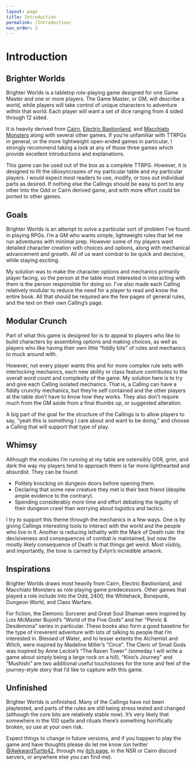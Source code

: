 ```yaml
---
layout: page
title: Introduction
permalink: /Introduction/
nav_order: 2
---
```


# Introduction

## Brighter Worlds

Brighter Worlds is a tabletop role-playing game designed for one Game Master and one or more players. The Game Master, or GM, will describe a world, while players will take control of unique characters to adventure within that world. Each player will want a set of dice ranging from 4 sided through 12 sided.

It is heavily derived from [Cairn](https://cairnrpg.com/), [Electric Bastionland](https://www.bastionland.com/), and [Macchiato Monsters](https://www.drivethrurpg.com/product/264169/Macchiato-Monsters) along with several other games. If you’re unfamiliar with TTRPGs in general, or the more lightweight open-ended games in particular, I strongly recommend taking a look at any of those three games which provide excellent introductions and explanations.

This game can be used out of the box as a complete TTRPG. However, it is designed to fit the idiosyncrasies of my particular table and my particular players. I would expect most readers to use,  modify, or toss out individual parts as desired. If nothing else the Callings should be easy to port to any other Into the Odd or Cairn derived game, and with more effort could be ported to other games.

## Goals

Brighter Worlds is an attempt to solve a particular sort of problem I’ve found in playing RPGs. I’m a GM who wants simple, lightweight rules that let me run adventures with minimal prep. However some of my players want detailed character creation with choices and options, along with mechanical advancement and growth. All of us want combat to be quick and decisive, while staying exciting.

My solution was to make the character options and mechanics primarily player facing, so the person at the table most interested in interacting with them is the person responsible for doing so. I’ve also made each Calling relatively modular to reduce the need for a player to read and know the entire book. All that should be required are the few pages of general rules, and the text on their own Calling’s page.

## Modular Crunch

Part of what this game is designed for is to appeal to players who like to build characters by assembling options and making choices, as well as players who like having their own little “fiddly bits” of rules and mechanics to muck around with.

However, not every player wants this and for more complex rule sets with interlocking mechanics, each new ability or class feature contributes to the overall word count and complexity of the game. My solution here is to try and give each Calling isolated mechanics. That is, a Calling can have a fiddly crunchy mechanics, but they’re self contained and the other players at the table don’t have to know how they works. They also don’t require much from the GM aside from a final thumbs up, or suggested alteration.

A big part of the goal for the structure of the Callings is to allow players to say, “yeah this is something I care about and want to be doing,” and choose a Calling that will support that type of play.

## Whimsy

Although the modules I’m running at my table are ostensibly OSR, grim, and dark the way my players tend to approach them is far more lighthearted and absurdist. They can be found:

 * Politely knocking on dungeon doors before opening them.
 * Declaring that some new creature they met is their best friend (despite ample evidence to the contrary).
 * Spending considerably more time and effort debating the legality of their dungeon crawl than worrying about logistics and tactics.

I try to support this theme through the mechanics in a few ways. One is by giving Callings interesting tools to interact with the world and the people who live in it. Another is reducing lethality with the Mark of Death rule: the decisiveness and consequences of combat is maintained, but now the mostly likely consequence of Death is that things get weird. Most visibly, and importantly, the tone is carried by Evlyn’s incredible artwork. 

## Inspirations

Brighter Worlds draws most heavily from Cairn, Electric Bastionland, and Macchiato Monsters as role playing game predecessors. Other games that played a role include Into the Odd, 2400, the Whitehack, Bonepunk, Dungeon World, and Class Warfare.

For fiction, the Demonic Sorcerer and Great Soul Shaman were inspired by Lois McMaster Bujold’s “World of the Five Gods” and her “Penric & Desdemona” series in particular. These books also form a good baseline for the type of irreverent adventure with lots of talking to people that I’m interested in. Blessed of Water, and to lesser extents the Alchemist and Witch, were inspired by Madeline Miller’s “Circe”. The Cleric of Small Gods was inspired by Anne Leckie’s “The Raven Tower” (someday I will write a game about simply being a large rock on a hill). “Kino’s Journey” and “Mushishi” are two additional useful touchstones for the tone and feel of the journey-style story that I’d like to capture with this game.

## Unfinished

Brighter Worlds is unfinished. Many of the Callings have not been playtested, and parts of the rules are still being stress tested and changed (although the core bits are relatively stable now). It’s very likely that somewhere in the 100 spells and rituals there’s something horrifically broken, so use at your own risk.  

Expect things to change in future versions, and if you happen to play the game and have thoughts please do let me know (on twitter [@AwkwardTurtle42](https://twitter.com/AwkwardTurtle42), through my [itch page](https://awkwardturtle.itch.io/), in the NSR or Cairn discord servers, or anywhere else you can find me).
